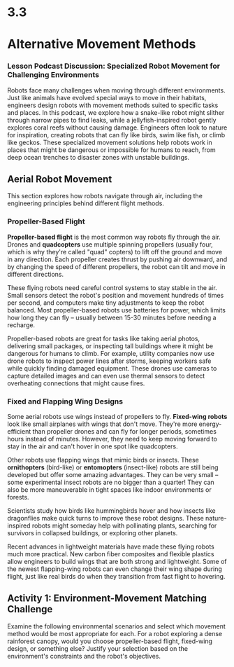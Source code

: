 # **3.3**
# **Alternative Movement Methods**


### **Lesson Podcast Discussion: Specialized Robot Movement for Challenging Environments**

Robots face many challenges when moving through different environments. Just like animals have evolved special ways to move in their habitats, engineers design robots with movement methods suited to specific tasks and places. In this podcast, we explore how a snake-like robot might slither through narrow pipes to find leaks, while a jellyfish-inspired robot gently explores coral reefs without causing damage. Engineers often look to nature for inspiration, creating robots that can fly like birds, swim like fish, or climb like geckos. These specialized movement solutions help robots work in places that might be dangerous or impossible for humans to reach, from deep ocean trenches to disaster zones with unstable buildings.


## **Aerial Robot Movement**

This section explores how robots navigate through air, including the engineering principles behind different flight methods.

### **Propeller-Based Flight**

**Propeller-based flight** is the most common way robots fly through the air. Drones and **quadcopters** use multiple spinning propellers (usually four, which is why they're called "quad" copters) to lift off the ground and move in any direction. Each propeller creates thrust by pushing air downward, and by changing the speed of different propellers, the robot can tilt and move in different directions.

These flying robots need careful control systems to stay stable in the air. Small sensors detect the robot's position and movement hundreds of times per second, and computers make tiny adjustments to keep the robot balanced. Most propeller-based robots use batteries for power, which limits how long they can fly – usually between 15-30 minutes before needing a recharge.

Propeller-based robots are great for tasks like taking aerial photos, delivering small packages, or inspecting tall buildings where it might be dangerous for humans to climb. For example, utility companies now use drone robots to inspect power lines after storms, keeping workers safe while quickly finding damaged equipment. These drones use cameras to capture detailed images and can even use thermal sensors to detect overheating connections that might cause fires.

### **Fixed and Flapping Wing Designs**

Some aerial robots use wings instead of propellers to fly. **Fixed-wing robots** look like small airplanes with wings that don't move. They're more energy-efficient than propeller drones and can fly for longer periods, sometimes hours instead of minutes. However, they need to keep moving forward to stay in the air and can't hover in one spot like quadcopters.

Other robots use flapping wings that mimic birds or insects. These **ornithopters** (bird-like) or **entomopters** (insect-like) robots are still being developed but offer some amazing advantages. They can be very small – some experimental insect robots are no bigger than a quarter! They can also be more maneuverable in tight spaces like indoor environments or forests.

Scientists study how birds like hummingbirds hover and how insects like dragonflies make quick turns to improve these robot designs. These nature-inspired robots might someday help with pollinating plants, searching for survivors in collapsed buildings, or exploring other planets.

Recent advances in lightweight materials have made these flying robots much more practical. New carbon fiber composites and flexible plastics allow engineers to build wings that are both strong and lightweight. Some of the newest flapping-wing robots can even change their wing shape during flight, just like real birds do when they transition from fast flight to hovering.

## **Activity 1: Environment-Movement Matching Challenge**

Examine the following environmental scenarios and select which movement method would be most appropriate for each. For a robot exploring a dense rainforest canopy, would you choose propeller-based flight, fixed-wing design, or something else? Justify your selection based on the environment's constraints and the robot's objectives.

